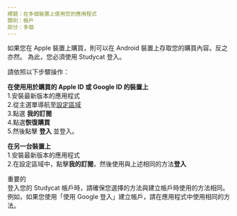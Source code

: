 ```yaml
---
標題：在多個裝置上使用您的應用程式
類別：帳戶
部分：多個 
---
```

如果您在 Apple 裝置上購買，則可以在 Android 裝置上存取您的購買內容。反之亦然。 為此，您必須使用 Studycat 登入。 


請依照以下步驟操作：


  
**在使用用於購買的 Apple ID 或 Google ID 的裝置上**  
1\.安裝最新版本的應用程式  
2\.從主選單導航至[設定區域](https://help.Studycat.com/hc/en-us/articles/34518228622105)   
3\.點選 **我的訂閱**  
4\.點選**恢復購買**  
5\.然後點擊 **登入** 並登入。


  
**在另一台裝置上**  
1\.安裝最新版本的應用程式  
2\.在設定區域中，點擊**我的訂閱**，然後使用與上述相同的方法**登入**  
  
重要的  
登入您的 Studycat 帳戶時，請確保您選擇的方法與建立帳戶時使用的方法相同。例如，如果您使用「使用 Google 登入」建立帳戶，請在應用程式中使用相同的方法。